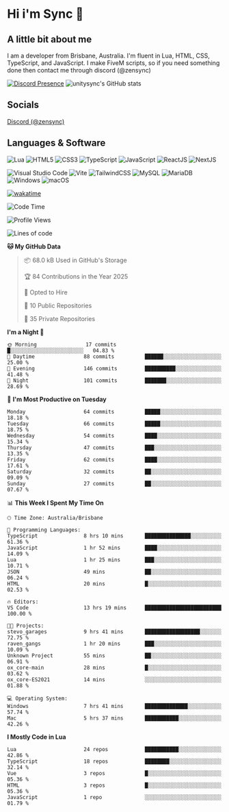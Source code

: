 # Hi i'm Sync 👋

## A little bit about me
I am a developer from Brisbane, Australia. I'm fluent in Lua, HTML, CSS, TypeScript, and JavaScript. I make FiveM scripts, so if you need something done then contact me through discord (@zensync)

[![Discord Presence](https://lanyard.cnrad.dev/api/265742868587479050)](https://discord.com/users/265742868587479050)
![unitysync's GitHub stats](https://github-readme-stats.vercel.app/api?username=unitysync&show_icons=true&theme=ambient_gradient)

## Socials
<p><a href="https://discord.com/users/265742868587479050">Discord (@zensync)</a></p>

## Languages & Software
![Lua](https://img.shields.io/badge/lua-%232C2D72.svg?style=for-the-badge&logo=lua&logoColor=white) ![HTML5](https://img.shields.io/badge/html5-%23E34F26.svg?style=for-the-badge&logo=html5&logoColor=white) ![CSS3](https://img.shields.io/badge/css3-%231572B6.svg?style=for-the-badge&logo=css3&logoColor=white) ![TypeScript](https://img.shields.io/badge/TypeScript-3178C6?logo=typescript&logoColor=fff&style=for-the-badge) ![JavaScript](https://img.shields.io/badge/javascript-%23323330.svg?style=for-the-badge&logo=javascript&logoColor=%23F7DF1E) ![ReactJS](https://shields.io/badge/react-black?logo=react&style=for-the-badge) ![NextJS](https://img.shields.io/badge/next.js-000000?style=for-the-badge&logo=nextdotjs&logoColor=white)

![Visual Studio Code](https://custom-icon-badges.demolab.com/badge/Visual%20Studio%20Code-0078d7.svg?logo=vsc&logoColor=white&style=for-the-badge) ![Vite](https://img.shields.io/badge/Vite-646CFF?style=for-the-badge&logo=Vite&logoColor=white) ![TailwindCSS](https://img.shields.io/badge/tailwindcss-%2338B2AC.svg?style=for-the-badge&logo=tailwind-css&logoColor=white) ![MySQL](https://img.shields.io/badge/MySQL-4479A1?style=for-the-badge&logo=mysql&logoColor=white) ![MariaDB](https://img.shields.io/badge/MariaDB-003545?style=for-the-badge&logo=mariadb&logoColor=white) ![Windows](https://custom-icon-badges.demolab.com/badge/Windows-0078D6?logo=windows11&logoColor=white&style=for-the-badge) ![macOS](https://img.shields.io/badge/macOS-000000?logo=apple&logoColor=F0F0F0&style=for-the-badge)

[![wakatime](https://wakatime.com/badge/user/018c590e-972a-4f9d-bbc0-f77a1b8e8227.svg?style=for-the-badge)](https://wakatime.com/@unitysync)

<!--START_SECTION:waka-->
![Code Time](http://img.shields.io/badge/Code%20Time-361%20hrs%2036%20mins-blue)

![Profile Views](http://img.shields.io/badge/Profile%20Views-5-blue)

![Lines of code](https://img.shields.io/badge/From%20Hello%20World%20I%27ve%20Written-377.8%20thousand%20lines%20of%20code-blue)

**🐱 My GitHub Data** 

> 📦 68.0 kB Used in GitHub's Storage 
 > 
> 🏆 84 Contributions in the Year 2025
 > 
> 💼 Opted to Hire
 > 
> 📜 10 Public Repositories 
 > 
> 🔑 35 Private Repositories 
 > 
**I'm a Night 🦉** 

```text
🌞 Morning                17 commits          █░░░░░░░░░░░░░░░░░░░░░░░░   04.83 % 
🌆 Daytime                88 commits          ██████░░░░░░░░░░░░░░░░░░░   25.00 % 
🌃 Evening                146 commits         ██████████░░░░░░░░░░░░░░░   41.48 % 
🌙 Night                  101 commits         ███████░░░░░░░░░░░░░░░░░░   28.69 % 
```
📅 **I'm Most Productive on Tuesday** 

```text
Monday                   64 commits          █████░░░░░░░░░░░░░░░░░░░░   18.18 % 
Tuesday                  66 commits          █████░░░░░░░░░░░░░░░░░░░░   18.75 % 
Wednesday                54 commits          ████░░░░░░░░░░░░░░░░░░░░░   15.34 % 
Thursday                 47 commits          ███░░░░░░░░░░░░░░░░░░░░░░   13.35 % 
Friday                   62 commits          ████░░░░░░░░░░░░░░░░░░░░░   17.61 % 
Saturday                 32 commits          ██░░░░░░░░░░░░░░░░░░░░░░░   09.09 % 
Sunday                   27 commits          ██░░░░░░░░░░░░░░░░░░░░░░░   07.67 % 
```


📊 **This Week I Spent My Time On** 

```text
🕑︎ Time Zone: Australia/Brisbane

💬 Programming Languages: 
TypeScript               8 hrs 10 mins       ███████████████░░░░░░░░░░   61.36 % 
JavaScript               1 hr 52 mins        ████░░░░░░░░░░░░░░░░░░░░░   14.09 % 
Lua                      1 hr 25 mins        ███░░░░░░░░░░░░░░░░░░░░░░   10.71 % 
JSON                     49 mins             ██░░░░░░░░░░░░░░░░░░░░░░░   06.24 % 
HTML                     20 mins             █░░░░░░░░░░░░░░░░░░░░░░░░   02.53 % 

🔥 Editors: 
VS Code                  13 hrs 19 mins      █████████████████████████   100.00 % 

🐱‍💻 Projects: 
stevo_garages            9 hrs 41 mins       ██████████████████░░░░░░░   72.75 % 
raven_gangs              1 hr 20 mins        ███░░░░░░░░░░░░░░░░░░░░░░   10.09 % 
Unknown Project          55 mins             ██░░░░░░░░░░░░░░░░░░░░░░░   06.91 % 
ox_core-main             28 mins             █░░░░░░░░░░░░░░░░░░░░░░░░   03.62 % 
ox_core-ES2021           14 mins             ░░░░░░░░░░░░░░░░░░░░░░░░░   01.88 % 

💻 Operating System: 
Windows                  7 hrs 41 mins       ██████████████░░░░░░░░░░░   57.74 % 
Mac                      5 hrs 37 mins       ███████████░░░░░░░░░░░░░░   42.26 % 
```

**I Mostly Code in Lua** 

```text
Lua                      24 repos            ███████████░░░░░░░░░░░░░░   42.86 % 
TypeScript               18 repos            ████████░░░░░░░░░░░░░░░░░   32.14 % 
Vue                      3 repos             █░░░░░░░░░░░░░░░░░░░░░░░░   05.36 % 
HTML                     3 repos             █░░░░░░░░░░░░░░░░░░░░░░░░   05.36 % 
JavaScript               1 repo              ░░░░░░░░░░░░░░░░░░░░░░░░░   01.79 % 
```




<!--END_SECTION:waka-->
